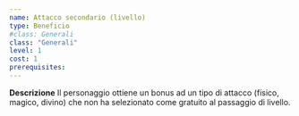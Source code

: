 ```yaml
---
name: Attacco secondario (livello)
type: Beneficio
#class: Generali
class: "Generali"
level: 1
cost: 1
prerequisites:
---
```


**Descrizione**
Il personaggio ottiene un bonus ad un tipo di attacco (fisico, magico, divino)
che non ha selezionato come gratuito al passaggio di livello.